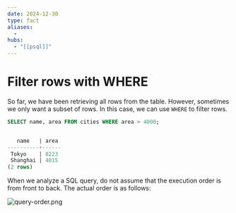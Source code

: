 ```yaml
---
date: 2024-12-30
type: fact
aliases:
  -
hubs:
  - "[[psql]]"
---
```


# Filter rows with WHERE

So far, we have been retrieving all rows from the table. However, sometimes we only want a subset of rows. In this case, we can use `WHERE` to filter rows.

```sql
SELECT name, area FROM cities WHERE area > 4000;


   name   | area 
----------+------
 Tokyo    | 8223
 Shanghai | 4015
(2 rows)
```

When we analyze a SQL query, do not assume that the execution order is from front to back. The actual order is as follows:

![query-order.png](../assets/imgs/query-order.png)
